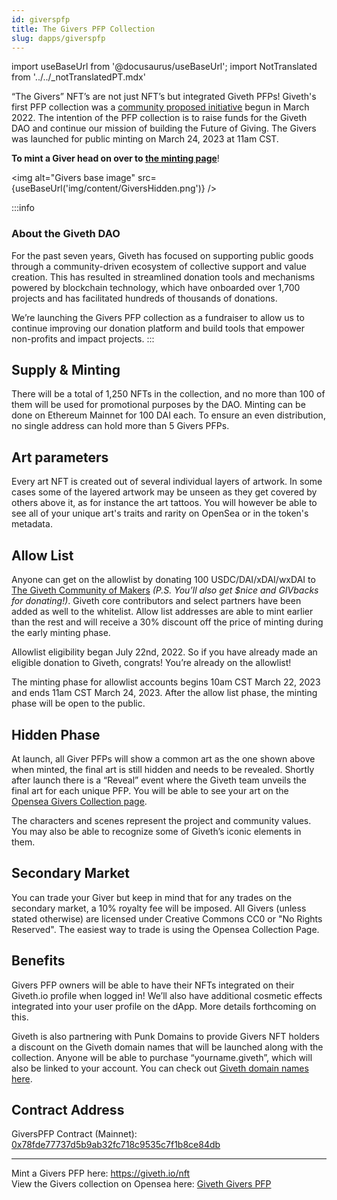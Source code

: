 ```yaml
---
id: giverspfp
title: The Givers PFP Collection
slug: dapps/giverspfp
---
```

import useBaseUrl from '@docusaurus/useBaseUrl';
import NotTranslated from '../../_notTranslatedPT.mdx'

<NotTranslated />

“The Givers” NFT’s are not just NFT’s but integrated Giveth PFPs! Giveth's first PFP collection was a [community proposed initiative](https://forum.giveth.io/t/the-givers-the-giveth-ecosystem-pfp-collection/478) begun in March 2022. The intention of the PFP collection is to raise funds for the Giveth DAO and continue our mission of building the Future of Giving. The Givers was launched for public minting on March 24, 2023 at 11am CST. 

**To mint a Giver head on over to [the minting page](https://giveth.io/nft)**! 


<img alt="Givers base image" src={useBaseUrl('img/content/GiversHidden.png')} />


:::info
### About the Giveth DAO
For the past seven years, Giveth has focused on supporting public goods through a community-driven ecosystem of collective support and value creation. This has resulted in streamlined donation tools and mechanisms powered by blockchain technology, which have onboarded over 1,700 projects and has facilitated hundreds of thousands of donations.

We’re launching the Givers PFP collection as a fundraiser to allow us to continue improving our donation platform and build tools that empower non-profits and impact projects.
:::



## Supply & Minting

There will be a total of 1,250 NFTs in the collection, and no more than 100 of them will be used for promotional purposes by the DAO. Minting can be done on Ethereum Mainnet for 100 DAI each. To ensure an even distribution, no single address can hold more than 5 Givers PFPs.

## Art parameters

Every art NFT is created out of several individual layers of artwork. In some cases some of the layered artwork may be unseen as they get covered by others above it, as for instance the art tattoos. You will however be able to see all of your unique art's traits and rarity on OpenSea or in the token's metadata.


## Allow List

Anyone can get on the allowlist by donating 100 USDC/DAI/xDAI/wxDAI to [The Giveth Community of Makers](https://giveth.io/project/the-giveth-community-of-makers) *(P.S. You’ll also get $nice and GIVbacks for donating!)*. Giveth core contributors and select partners have been added as well to the whitelist. Allow list addresses are able to mint earlier than the rest and will receive a 30% discount off the price of minting during the early minting phase.

Allowlist eligibility began July 22nd, 2022. So if you have already made an eligible donation to Giveth, congrats! You’re already on the allowlist!

The minting phase for allowlist accounts begins 10am CST March 22, 2023 and ends 11am CST March 24, 2023. After the allow list phase, the minting phase will be open to the public.

## Hidden Phase

At launch, all Giver PFPs will show a common art as the one shown above when minted, the final art is still hidden and needs to be revealed. Shortly after launch there is a “Reveal” event where the Giveth team unveils the final art for each unique PFP. You will be able to see your art on the [Opensea Givers Collection page](https://opensea.io/collection/giveth-givers-pfp-collection).
 
The characters and scenes represent the project and community values. You may also be able to recognize some of Giveth’s iconic elements in them.

## Secondary Market

You can trade your Giver but keep in mind that for any trades on the secondary market, a 10% royalty fee will be imposed. All Givers (unless stated otherwise) are licensed under Creative Commons CC0 or "No Rights Reserved". The easiest way to trade is using the Opensea Collection Page.


## Benefits

Givers PFP owners will be able to have their NFTs integrated on their Giveth.io profile when logged in! We’ll also have additional cosmetic effects integrated into your user profile on the dApp. More details forthcoming on this.

Giveth is also partnering with Punk Domains to provide Givers NFT holders a discount on the Giveth domain names that will be launched along with the collection. Anyone will be able to purchase “yourname.giveth”, which will also be linked to your account. You can check out [Giveth domain names here](https://giveth.punk.domains/#/).


## Contract Address

GiversPFP Contract (Mainnet): [0x78fde77737d5b9ab32fc718c9535c7f1b8ce84db](https://etherscan.io/token/0x78fde77737d5b9ab32fc718c9535c7f1b8ce84db)

----

Mint a Givers PFP here: https://giveth.io/nft  
View the Givers collection on Opensea here: [Giveth Givers PFP](https://opensea.io/collection/giveth-givers-pfp-collection)